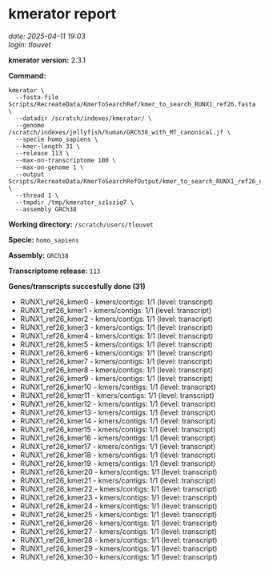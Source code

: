 # kmerator report
*date: 2025-04-11 19:03*  
*login: tlouvet*

**kmerator version:** 2.3.1

**Command:**

```
kmerator \
  --fasta-file Scripts/RecreateData/KmerToSearchRef/kmer_to_search_RUNX1_ref26.fasta \
  --datadir /scratch/indexes/kmerator/ \
  --genome /scratch/indexes/jellyfish/human/GRCh38_with_MT_canonical.jf \
  --specie homo_sapiens \
  --kmer-length 31 \
  --release 113 \
  --max-on-transcriptome 100 \
  --max-on-genome 1 \
  --output Scripts/RecreateData/KmerToSearchRefOutput/kmer_to_search_RUNX1_ref26_output \
  --thread 1 \
  --tmpdir /tmp/kmerator_sz1sziq7 \
  --assembly GRCh38
```

**Working directory:** `/scratch/users/tlouvet`

**Specie:** `homo_sapiens`

**Assembly:** `GRCh38`

**Transcriptome release:** `113`

**Genes/transcripts succesfully done (31)**

- RUNX1_ref26_kmer0 - kmers/contigs: 1/1 (level: transcript)
- RUNX1_ref26_kmer1 - kmers/contigs: 1/1 (level: transcript)
- RUNX1_ref26_kmer2 - kmers/contigs: 1/1 (level: transcript)
- RUNX1_ref26_kmer3 - kmers/contigs: 1/1 (level: transcript)
- RUNX1_ref26_kmer4 - kmers/contigs: 1/1 (level: transcript)
- RUNX1_ref26_kmer5 - kmers/contigs: 1/1 (level: transcript)
- RUNX1_ref26_kmer6 - kmers/contigs: 1/1 (level: transcript)
- RUNX1_ref26_kmer7 - kmers/contigs: 1/1 (level: transcript)
- RUNX1_ref26_kmer8 - kmers/contigs: 1/1 (level: transcript)
- RUNX1_ref26_kmer9 - kmers/contigs: 1/1 (level: transcript)
- RUNX1_ref26_kmer10 - kmers/contigs: 1/1 (level: transcript)
- RUNX1_ref26_kmer11 - kmers/contigs: 1/1 (level: transcript)
- RUNX1_ref26_kmer12 - kmers/contigs: 1/1 (level: transcript)
- RUNX1_ref26_kmer13 - kmers/contigs: 1/1 (level: transcript)
- RUNX1_ref26_kmer14 - kmers/contigs: 1/1 (level: transcript)
- RUNX1_ref26_kmer15 - kmers/contigs: 1/1 (level: transcript)
- RUNX1_ref26_kmer16 - kmers/contigs: 1/1 (level: transcript)
- RUNX1_ref26_kmer17 - kmers/contigs: 1/1 (level: transcript)
- RUNX1_ref26_kmer18 - kmers/contigs: 1/1 (level: transcript)
- RUNX1_ref26_kmer19 - kmers/contigs: 1/1 (level: transcript)
- RUNX1_ref26_kmer20 - kmers/contigs: 1/1 (level: transcript)
- RUNX1_ref26_kmer21 - kmers/contigs: 1/1 (level: transcript)
- RUNX1_ref26_kmer22 - kmers/contigs: 1/1 (level: transcript)
- RUNX1_ref26_kmer23 - kmers/contigs: 1/1 (level: transcript)
- RUNX1_ref26_kmer24 - kmers/contigs: 1/1 (level: transcript)
- RUNX1_ref26_kmer25 - kmers/contigs: 1/1 (level: transcript)
- RUNX1_ref26_kmer26 - kmers/contigs: 1/1 (level: transcript)
- RUNX1_ref26_kmer27 - kmers/contigs: 1/1 (level: transcript)
- RUNX1_ref26_kmer28 - kmers/contigs: 1/1 (level: transcript)
- RUNX1_ref26_kmer29 - kmers/contigs: 1/1 (level: transcript)
- RUNX1_ref26_kmer30 - kmers/contigs: 1/1 (level: transcript)
